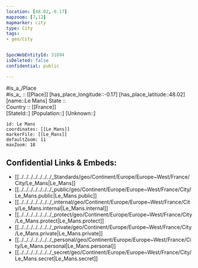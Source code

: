 ```yaml
---
location: [48.02,-0.17] 
mapzoom: [7,12] 
mapmarker: city 
type: City
tags:
- geo/City


SpocWebEntityId: 31894
isDeleted: false
confidential: public

---
```

#is_a_/Place  
#is_a_ :: [[Place]] 
[has_place_longitude::-0.17] 
[has_place_latitude::48.02] 
[name::Le Mans] 
State ::  
Country :: [[France]]  
[StateId::] 
[Population::] 
[Unknown::] 


```leaflet
id: Le Mans
coordinates: [[Le_Mans]] 
markerFile: [[Le_Mans]] 
defaultZoom: 11 
maxZoom: 18
```


## Confidential Links & Embeds: 
- [[../../../../../../../_Standards/geo/Continent/Europe/Europe~West/France/City/Le_Mans|Le_Mans]] 
- [[../../../../../../../_public/geo/Continent/Europe/Europe~West/France/City/Le_Mans.public|Le_Mans.public]] 
- [[../../../../../../../_internal/geo/Continent/Europe/Europe~West/France/City/Le_Mans.internal|Le_Mans.internal]] 
- [[../../../../../../../_protect/geo/Continent/Europe/Europe~West/France/City/Le_Mans.protect|Le_Mans.protect]] 
- [[../../../../../../../_private/geo/Continent/Europe/Europe~West/France/City/Le_Mans.private|Le_Mans.private]] 
- [[../../../../../../../_personal/geo/Continent/Europe/Europe~West/France/City/Le_Mans.personal|Le_Mans.personal]] 
- [[../../../../../../../_secret/geo/Continent/Europe/Europe~West/France/City/Le_Mans.secret|Le_Mans.secret]] 
